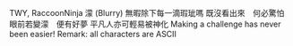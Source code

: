 TWY, RaccoonNinja
濛 (Blurry)
無暇除下每一滴瑕玼嗎
既沒看出來　何必驚怕
眼前若變濛　便有好夢
平凡人亦可輕易被神化
Making a challenge has never been easier!
Remark: all characters are ASCII
